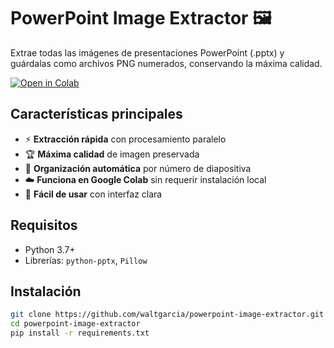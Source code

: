 # PowerPoint Image Extractor 🖼️

Extrae todas las imágenes de presentaciones PowerPoint (.pptx) y guárdalas como archivos PNG numerados, conservando la máxima calidad.

[![Open in Colab](https://colab.research.google.com/assets/colab-badge.svg)](https://colab.research.google.com/github/tu-usuario/powerpoint-image-extractor/blob/main/pptx_image_extractor.ipynb)

## Características principales

- ⚡ **Extracción rápida** con procesamiento paralelo
- 🏆 **Máxima calidad** de imagen preservada
- 📁 **Organización automática** por número de diapositiva
- ☁️ **Funciona en Google Colab** sin requerir instalación local
- 🐍 **Fácil de usar** con interfaz clara

## Requisitos

- Python 3.7+
- Librerías: `python-pptx`, `Pillow`

## Instalación

```bash
git clone https://github.com/waltgarcia/powerpoint-image-extractor.git
cd powerpoint-image-extractor
pip install -r requirements.txt
